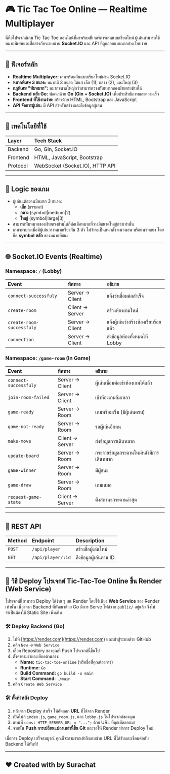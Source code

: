 # 🎮 Tic Tac Toe Online — Realtime Multiplayer

นี่คือโปรเจกต์เกม Tic Tac Toe ออนไลน์ที่มาพร้อมฟีเจอร์การเล่นแบบเรียลไทม์ ผู้เล่นสามารถใช้หมากพิเศษและสื่อสารกับระบบผ่าน **Socket.IO** และ API ที่ถูกออกแบบมาอย่างเรียบง่าย

---

## 📌 ฟีเจอร์หลัก

* **Realtime Multiplayer:** เล่นพร้อมกันแบบเรียลไทม์ผ่าน Socket.IO
* **หมากพิเศษ 3 ขนาด:** หมากมี 3 ขนาด ได้แก่ เล็ก (1), กลาง (2), และใหญ่ (3)
* **กฎพิเศษ "ทับหมาก":** หมากขนาดใหญ่กว่าสามารถวางทับหมากของฝ่ายตรงข้ามได้
* **Backend พลัง Go:** พัฒนาด้วย **Go (Gin + Socket.IO)** เพื่อประสิทธิภาพและความเร็ว
* **Frontend ที่ใช้งานง่าย:** สร้างด้วย HTML, Bootstrap และ JavaScript
* **API จัดการผู้เล่น:** มี API สำหรับสร้างและดึงข้อมูลผู้เล่น

---

## 📂 เทคโนโลยีที่ใช้

| Layer     | Tech Stack                     |
| :-------- | :----------------------------- |
| Backend   | Go, Gin, Socket.IO             |
| Frontend  | HTML, JavaScript, Bootstrap    |
| Protocol  | WebSocket (Socket.IO), HTTP API |

---

## 🧠 Logic ของเกม

* ผู้เล่นแต่ละคนมีหมาก 3 ขนาด:
    * **เล็ก** (ธรรมดา)
    * **กลาง** (symbol|medium|2)
    * **ใหญ่** (symbol|large|3)
* สามารถทับหมากของฝ่ายตรงข้ามได้ก็ต่อเมื่อหมากที่วางมีขนาดใหญ่กว่าเท่านั้น
* เกมจะจบลงเมื่อมีผู้เล่นวางหมากเรียงกัน 3 ตัว ไม่ว่าจะเป็นแนวตั้ง แนวนอน หรือแนวทแยง โดยยึด **symbol หลัก** ของหมากที่ชนะ

---

## 🌐 Socket.IO Events (Realtime)

### Namespace: `/` (Lobby)

| Event                  | ทิศทาง           | อธิบาย                                     |
| :--------------------- | :--------------- | :---------------------------------------- |
| `connect-successfuly`  | Server → Client  | แจ้งว่าเชื่อมต่อสำเร็จ                      |
| `create-room`          | Client → Server  | สร้างห้องเกมใหม่                           |
| `create-room-successfuly` | Server → Client  | แจ้งผู้เล่นว่าสร้างห้องเรียบร้อยแล้ว        |
| `connection`           | Server → Client  | ส่งข้อมูลห้องทั้งหมดให้ Lobby               |

### Namespace: `/game-room` (In Game)

| Event                  | ทิศทาง            | อธิบาย                                                 |
| :--------------------- | :---------------- | :------------------------------------------------------ |
| `connect-successfuly`  | Server → Client   | ผู้เล่นเชื่อมต่อเข้าห้องเกมได้แล้ว                       |
| `join-room-failed`     | Server → Client   | เข้าห้องเกมล้มเหลว                                       |
| `game-ready`           | Server → Room     | เกมพร้อมเริ่ม (มีผู้เล่นครบ)                               |
| `game-not-ready`       | Server → Room     | รอผู้เล่นอีกคน                                           |
| `make-move`            | Client → Server   | ส่งข้อมูลการเดินหมาก                                    |
| `update-board`         | Server → Room     | กระจายข้อมูลกระดานใหม่หลังมีการเดินหมาก                 |
| `game-winner`          | Server → Room     | มีผู้ชนะ                                                |
| `game-draw`            | Server → Room     | เกมเสมอ                                                |
| `request-game-state`   | Client → Server   | ดึงสถานะกระดานล่าสุด                                     |

---

## 🔄 REST API

| Method | Endpoint          | Description            |
| :----- | :---------------- | :--------------------- |
| `POST` | `/api/player`     | สร้างชื่อผู้เล่นใหม่    |
| `GET`  | `/api/player/:id` | ดึงข้อมูลผู้เล่นตาม ID |

---

## 🚀 วิธี Deploy โปรเจกต์ Tic-Tac-Toe Online ขึ้น Render (Web Service)

โปรเจกต์นี้สามารถ Deploy ได้ง่าย ๆ บน Render โดยใช้เพียง **Web Service** ของ Render เท่านั้น เนื่องจาก Backend ที่พัฒนาด้วย Go มีการ Serve ไฟล์จาก `public/` อยู่แล้ว จึงไม่จำเป็นต้องใช้ Static Site เพิ่มเติม

### 🛠️ Deploy Backend (Go)

1.  ไปที่ [https://render.com](https://render.com) และเข้าสู่ระบบด้วย GitHub
2.  คลิก `New` → `Web Service`
3.  เลือก Repository ของคุณที่ Push โปรเจกต์นี้ขึ้นไป
4.  ตั้งค่าตามรายละเอียดด้านล่าง:
    * **Name:** `tic-tac-toe-online` (หรือชื่อที่คุณต้องการ)
    * **Runtime:** `Go`
    * **Build Command:** `go build -o main`
    * **Start Command:** `./main`
5.  คลิก `Create Web Service`

### 🛠️ ตั้งค่าหลัง Deploy

1.  หลังจาก Deploy สำเร็จ ให้คัดลอก **URL** ที่ได้จาก Render
2.  เปิดไฟล์ `index.js`, `game_room.js`, และ `lobby.js` ในโปรเจกต์ของคุณ
3.  แทนที่ `const HTTP_SERVER_URL = "...";` ด้วย URL ที่คุณคัดลอกมา
4.  จากนั้น **Push การเปลี่ยนแปลงเหล่านี้ขึ้น Git** และรอให้ Render ทำการ Deploy ใหม่

เมื่อการ Deploy เสร็จสมบูรณ์ คุณก็จะสามารถเข้าถึงเกมผ่าน URL ที่ได้รับและเชื่อมต่อกับ Backend ได้ทันที!

---

## ❤️ Created with by Surachat
